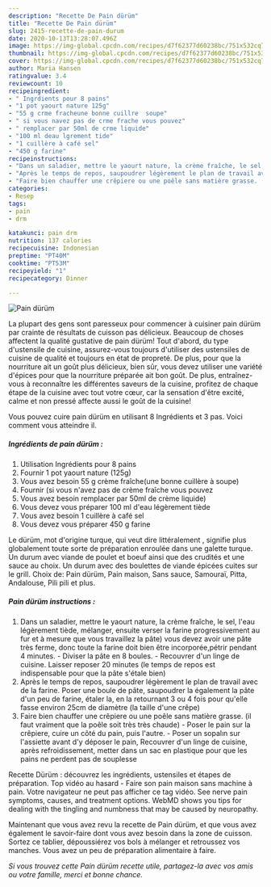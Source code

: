 ```yaml
---
description: "Recette De Pain dürüm"
title: "Recette De Pain dürüm"
slug: 2415-recette-de-pain-durum
date: 2020-10-13T13:28:07.496Z
image: https://img-global.cpcdn.com/recipes/d7f62377d60238bc/751x532cq70/pain-durum-photo-principale-de-la-recette.jpg
thumbnail: https://img-global.cpcdn.com/recipes/d7f62377d60238bc/751x532cq70/pain-durum-photo-principale-de-la-recette.jpg
cover: https://img-global.cpcdn.com/recipes/d7f62377d60238bc/751x532cq70/pain-durum-photo-principale-de-la-recette.jpg
author: Maria Hansen
ratingvalue: 3.4
reviewcount: 10
recipeingredient:
- " Ingrdients pour 8 pains"
- "1 pot yaourt nature 125g"
- "55 g crme fracheune bonne cuillre  soupe"
- " si vous navez pas de crme frache vous pouvez"
- " remplacer par 50ml de crme liquide"
- "100 ml deau lgrement tide"
- "1 cuillère à café sel"
- "450 g farine"
recipeinstructions:
- "Dans un saladier, mettre le yaourt nature, la crème fraîche, le sel, l&#39;eau légèrement tiède, mélanger, ensuite verser la farine progressivement au fur et à mesure que vous travaillez la pâte) vous devez avoir une pâte très ferme, donc toute la farine doit bien être incorporée,pétrir pendant 4 minutes.  Diviser la pâte en 8 boules. Recouvrer d&#39;un linge de cuisine. Laisser reposer 20 minutes (le temps de repos est indispensable pour que la pâte s&#39;étale bien)"
- "Après le temps de repos, saupoudrer légèrement le plan de travail avec de la farine. Poser une boule de pâte, saupoudrer la également la pâte d&#39;un peu de farine, étaler la, en la retournant 3 ou 4 fois pour qu&#39;elle fasse environ 25cm de diamètre (la taille d&#39;une crêpe)"
- "Faire bien chauffer une crêpiere ou une poêle sans matière grasse. (il faut vraiment que la poêle soit très très chaude) Poser le pain sur la crêpiere, cuire un côté du pain, puis l&#39;autre. Poser un sopalın sur l&#39;assiette avant d&#39;y déposer le pain, Recouvrer d&#39;un linge de cuisine, après refroidissement, metter dans un sac en plastique pour que les pains ne perdent pas de souplesse"
categories:
- Resep
tags:
- pain
- drm

katakunci: pain drm 
nutrition: 137 calories
recipecuisine: Indonesian
preptime: "PT40M"
cooktime: "PT53M"
recipeyield: "1"
recipecategory: Dinner

---
```



![Pain dürüm](https://img-global.cpcdn.com/recipes/d7f62377d60238bc/751x532cq70/pain-durum-photo-principale-de-la-recette.jpg)

La plupart des gens sont paresseux pour commencer à cuisiner pain dürüm par crainte de résultats de cuisson pas délicieux. Beaucoup de choses affectent la qualité gustative de pain dürüm! Tout d'abord, du type d'ustensile de cuisine, assurez-vous toujours d'utiliser des ustensiles de cuisine de qualité et toujours en état de propreté. De plus, pour que la nourriture ait un goût plus délicieux, bien sûr, vous devez utiliser une variété d'épices pour que la nourriture préparée ait bon goût. De plus, entraînez-vous à reconnaître les différentes saveurs de la cuisine, profitez de chaque étape de la cuisine avec tout votre cœur, car la sensation d'être excité, calme et non pressé affecte aussi le goût de la cuisine!

<!--inarticleads1-->

Vous pouvez cuire pain dürüm en utilisant 8 Ingrédients et 3 pas. Voici comment vous atteindre il.

##### Ingrédients de pain dürüm :

1. Utilisation  Ingrédients pour 8 pains
1. Fournir 1 pot yaourt nature (125g)
1. Vous avez besoin 55 g crème fraîche(une bonne cuillère à soupe)
1. Fournir  (si vous n&#39;avez pas de crème fraîche vous pouvez
1. Vous avez besoin  remplacer par 50ml de crème liquide)
1. Vous devez vous préparer 100 ml d&#39;eau légèrement tiède
1. Vous avez besoin 1 cuillère à café sel
1. Vous devez vous préparer 450 g farine


Le dürüm, mot d&#39;origine turque, qui veut dire littéralement , signifie plus globalement toute sorte de préparation enroulée dans une galette turque. Un durum avec viande de poulet et boeuf ainsi que des crudités et une sauce au choix. Un durum avec des boulettes de viande épicées cuites sur le grill. Choix de: Pain dürüm, Pain maison, Sans sauce, Samouraï, Pitta, Andalouse, Pili pili et plus. 

<!--inarticleads2-->

##### Pain dürüm instructions :

1. Dans un saladier, mettre le yaourt nature, la crème fraîche, le sel, l&#39;eau légèrement tiède, mélanger, ensuite verser la farine progressivement au fur et à mesure que vous travaillez la pâte) vous devez avoir une pâte très ferme, donc toute la farine doit bien être incorporée,pétrir pendant 4 minutes.  - Diviser la pâte en 8 boules. - Recouvrer d&#39;un linge de cuisine. Laisser reposer 20 minutes (le temps de repos est indispensable pour que la pâte s&#39;étale bien)
1. Après le temps de repos, saupoudrer légèrement le plan de travail avec de la farine. Poser une boule de pâte, saupoudrer la également la pâte d&#39;un peu de farine, étaler la, en la retournant 3 ou 4 fois pour qu&#39;elle fasse environ 25cm de diamètre (la taille d&#39;une crêpe)
1. Faire bien chauffer une crêpiere ou une poêle sans matière grasse. (il faut vraiment que la poêle soit très très chaude) - Poser le pain sur la crêpiere, cuire un côté du pain, puis l&#39;autre. - Poser un sopalın sur l&#39;assiette avant d&#39;y déposer le pain, Recouvrer d&#39;un linge de cuisine, après refroidissement, metter dans un sac en plastique pour que les pains ne perdent pas de souplesse


Recette Dürüm : découvrez les ingrédients, ustensiles et étapes de préparation. Top vidéo au hasard - Faire son pain maison sans machine à pain. Votre navigateur ne peut pas afficher ce tag vidéo. See nerve pain symptoms, causes, and treatment options. WebMD shows you tips for dealing with the tingling and numbness that may be caused by neuropathy. 

<!--inarticleads1-->

<p>
Maintenant que vous avez revu la recette de Pain dürüm, et que vous avez également le savoir-faire dont vous avez besoin dans la zone de cuisson. Sortez ce tablier, dépoussiérez vos bols à mélanger et retroussez vos manches. Vous avez un peu de préparation alimentaire à faire.
</p>

<p>
<i>Si vous trouvez cette Pain dürüm recette utile, partagez-la avec vos amis ou votre famille, merci et bonne chance.</i>
</p>
